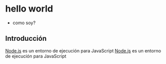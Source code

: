 # hello world
- como soy?
## Introducción

[Node.js](https://nodejs.org/es/) es un entorno de ejecución para JavaScript
[Node.js](https://nodejs.org/es/) es un entorno de ejecución para JavaScript
